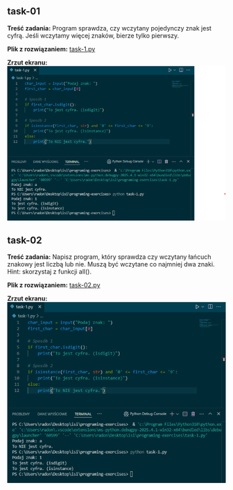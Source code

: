 ## task-01

**Treść zadania:**
Program sprawdza, czy wczytany pojedynczy znak jest cyfrą. Jeśli wczytamy więcej znaków, bierze tylko pierwszy.

**Plik z rozwiązaniem:** [task-1.py](./task-1.py)

**Zrzut ekranu:**
![task-1](./screenshots/task-1.png)

## task-02

**Treść zadania:**
Napisz program, który sprawdza czy wczytany łańcuch znakowy jest liczbą lub nie. Muszą być wczytane co najmniej dwa znaki.
Hint: skorzystaj z funkcji all().

**Plik z rozwiązaniem:** [task-02.py](./task-02.py)

**Zrzut ekranu:**
![task-1](./screenshots/task-02.png)
